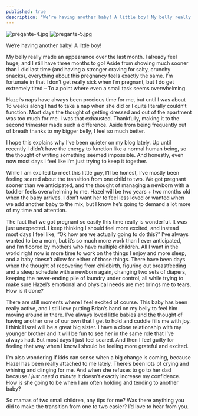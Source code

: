 ```yaml
---
published: true
description: "We’re having another baby! A little boy! My belly really made an appearance over the last month. I already feel huge, and I still have three months to go! Aside from showing much sooner than I did last time (and having a stronger craving for salty, crunchy snacks), everything about this pregnancy feels exactly the same. I’m fortunate in that I don’t get really sick when I’m pregnant, but I do get extremely tired –\_To a point where even a small task seems overwhelming."
---
```

![pregante-4.jpg]({{site.baseurl}}/img/pregante-4.jpg)
![pregante-5.jpg]({{site.baseurl}}/img/pregante-5.jpg)

We’re having another baby! A little boy!

My belly really made an appearance over the last month. I already feel huge, and I still have three months to go! Aside from showing much sooner than I did last time (and having a stronger craving for salty, crunchy snacks), everything about this pregnancy feels exactly the same. I’m fortunate in that I don’t get really sick when I’m pregnant, but I do get extremely tired – To a point where even a small task seems overwhelming.

Hazel’s naps have always been precious time for me, but until I was about 16 weeks along I had to take a nap when she did or I quite literally couldn’t function. Most days the thought of getting dressed and out of the apartment was too much for me. I was that exhausted. Thankfully, making it to the second trimester made such a difference. Aside from being frequently out of breath thanks to my bigger belly, I feel so much better. 

I hope this explains why I’ve been quieter on my blog lately. Up until recently I didn’t have the energy to function like a normal human being, so the thought of writing something seemed impossible. And honestly, even now most days I feel like I’m just trying to keep it together. 

While I am excited to meet this little guy, I’ll be honest, I’ve mostly been feeling scared about the transition from one child to two. We got pregnant sooner than we anticipated, and the thought of managing a newborn with a toddler feels overwhelming to me. Hazel will be two years + two months old when the baby arrives. I don’t want her to feel less loved or wanted when we add another baby to the mix, but I know he’s going to demand a lot more of my time and attention. 

The fact that we got pregnant so easily this time really is wonderful. It was just unexpected. I keep thinking I should feel more excited, and instead most days I feel like, “Ok how are we actually going to do this?” I’ve always wanted to be a mom, but it’s so much more work than I ever anticipated, and I’m floored by mothers who have multiple children. All I want in the world right now is more time to work on the things I enjoy and more sleep, and a baby doesn’t allow for either of those things. There have been days when the thought of recovering from childbirth, figuring out breastfeeding and a sleep schedule with a newborn again, changing two sets of diapers, keeping the never-ending pile of laundry under control, all while trying to make sure Hazel’s emotional and physical needs are met brings me to tears. How is it done?

There are still moments where I feel excited of course. This baby has been really active, and I still love putting Brian’s hand on my belly to feel him moving around in there. I’ve always loved little babies and the thought of having another one of our own that I get to hold and cuddle fills me with joy. I think Hazel will be a great big sister. I have a close relationship with my younger brother and it will be fun to see her in the same role that I’ve always had. But most days I just feel scared. And then I feel guilty for feeling that way when I know I should be feeling more grateful and excited. 

I’m also wondering if kids can sense when a big change is coming, because Hazel has been really attached to me lately. There’s been lots of crying and whining and clinging for me. And when she refuses to go to her dad because _I just need a minute_ it doesn’t exactly increase my confidence. How is she going to be when I am often holding and tending to another baby? 

So mamas of two small children, any tips for me? Was there anything you did to make the transition from one to two easier? I’d love to hear from you.
